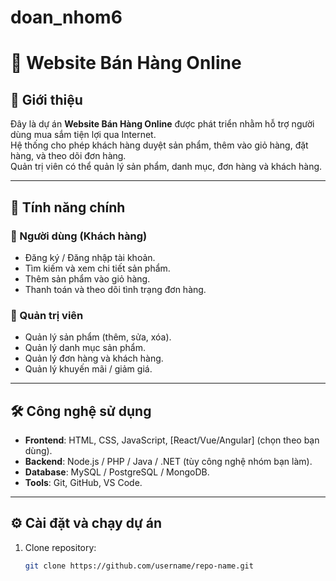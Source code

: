 # doan_nhom6
# 🛒 Website Bán Hàng Online

## 📌 Giới thiệu
Đây là dự án **Website Bán Hàng Online** được phát triển nhằm hỗ trợ người dùng mua sắm tiện lợi qua Internet.  
Hệ thống cho phép khách hàng duyệt sản phẩm, thêm vào giỏ hàng, đặt hàng, và theo dõi đơn hàng.  
Quản trị viên có thể quản lý sản phẩm, danh mục, đơn hàng và khách hàng.  

---

## 🚀 Tính năng chính
### 👥 Người dùng (Khách hàng)
- Đăng ký / Đăng nhập tài khoản.
- Tìm kiếm và xem chi tiết sản phẩm.
- Thêm sản phẩm vào giỏ hàng.
- Thanh toán và theo dõi tình trạng đơn hàng.

### 🔧 Quản trị viên
- Quản lý sản phẩm (thêm, sửa, xóa).
- Quản lý danh mục sản phẩm.
- Quản lý đơn hàng và khách hàng.
- Quản lý khuyến mãi / giảm giá.

---

## 🛠️ Công nghệ sử dụng
- **Frontend**: HTML, CSS, JavaScript, [React/Vue/Angular] (chọn theo bạn dùng).
- **Backend**: Node.js / PHP / Java / .NET (tùy công nghệ nhóm bạn làm).
- **Database**: MySQL / PostgreSQL / MongoDB.
- **Tools**: Git, GitHub, VS Code.

---

## ⚙️ Cài đặt và chạy dự án
1. Clone repository:
   ```bash
   git clone https://github.com/username/repo-name.git
